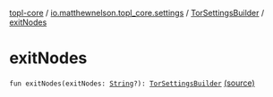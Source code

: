 [topl-core](../../index.md) / [io.matthewnelson.topl_core.settings](../index.md) / [TorSettingsBuilder](index.md) / [exitNodes](./exit-nodes.md)

# exitNodes

`fun exitNodes(exitNodes: `[`String`](https://kotlinlang.org/api/latest/jvm/stdlib/kotlin/-string/index.html)`?): `[`TorSettingsBuilder`](index.md) [(source)](https://github.com/05nelsonm/TorOnionProxyLibrary-Android/blob/master/topl-core/src/main/java/io/matthewnelson/topl_core/settings/TorSettingsBuilder.kt#L447)